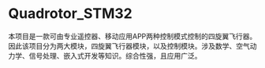 # Quadrotor_STM32
本项目是一款可由专业遥控器、移动应用APP两种控制模式控制的四旋翼飞行器。因此该项目分为两大模块，四旋翼飞行器模块，以及控制模块。涉及数学、空气动力学、信号处理、嵌入式开发等知识。综合性强，且应用广泛。
